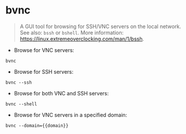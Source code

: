 # bvnc

> A GUI tool for browsing for SSH/VNC servers on the local network.
> See also: `bssh` or `bshell`.
> More information: <https://linux.extremeoverclocking.com/man/1/bssh>.

- Browse for VNC servers:

`bvnc`

- Browse for SSH servers:

`bvnc --ssh`

- Browse for both VNC and SSH servers:

`bvnc --shell`

- Browse for VNC servers in a specified domain:

`bvnc --domain={{domain}}`
